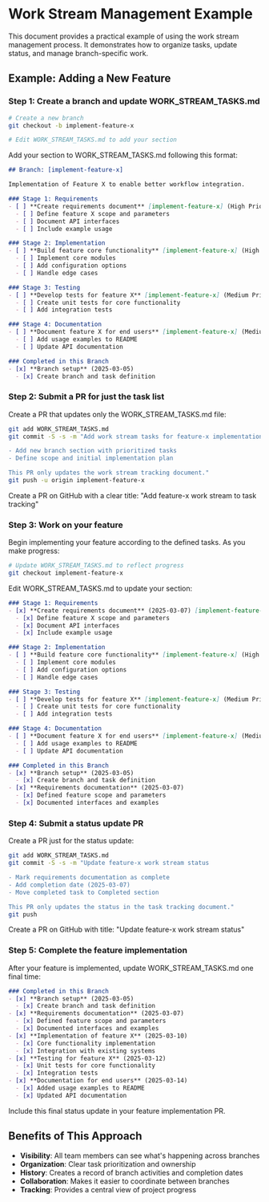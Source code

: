 # Work Stream Management Example

This document provides a practical example of using the work stream management process. It demonstrates how to organize tasks, update status, and manage branch-specific work.

## Example: Adding a New Feature

### Step 1: Create a branch and update WORK_STREAM_TASKS.md

```bash
# Create a new branch
git checkout -b implement-feature-x

# Edit WORK_STREAM_TASKS.md to add your section
```

Add your section to WORK_STREAM_TASKS.md following this format:

```markdown
## Branch: [implement-feature-x]

Implementation of Feature X to enable better workflow integration.

### Stage 1: Requirements
- [ ] **Create requirements document** [implement-feature-x] (High Priority)
  - [ ] Define feature X scope and parameters
  - [ ] Document API interfaces
  - [ ] Include example usage

### Stage 2: Implementation
- [ ] **Build feature core functionality** [implement-feature-x] (High Priority)
  - [ ] Implement core modules
  - [ ] Add configuration options
  - [ ] Handle edge cases

### Stage 3: Testing
- [ ] **Develop tests for feature X** [implement-feature-x] (Medium Priority)
  - [ ] Create unit tests for core functionality
  - [ ] Add integration tests

### Stage 4: Documentation
- [ ] **Document feature X for end users** [implement-feature-x] (Medium Priority)
  - [ ] Add usage examples to README
  - [ ] Update API documentation

### Completed in this Branch
- [x] **Branch setup** (2025-03-05)
  - [x] Create branch and task definition
```

### Step 2: Submit a PR for just the task list

Create a PR that updates only the WORK_STREAM_TASKS.md file:

```bash
git add WORK_STREAM_TASKS.md
git commit -S -s -m "Add work stream tasks for feature-x implementation

- Add new branch section with prioritized tasks
- Define scope and initial implementation plan

This PR only updates the work stream tracking document."
git push -u origin implement-feature-x
```

Create a PR on GitHub with a clear title: "Add feature-x work stream to task tracking"

### Step 3: Work on your feature

Begin implementing your feature according to the defined tasks. As you make progress:

```bash
# Update WORK_STREAM_TASKS.md to reflect progress
git checkout implement-feature-x
```

Edit WORK_STREAM_TASKS.md to update your section:

```markdown
### Stage 1: Requirements
- [x] **Create requirements document** (2025-03-07) [implement-feature-x]
  - [x] Define feature X scope and parameters
  - [x] Document API interfaces
  - [x] Include example usage

### Stage 2: Implementation
- [ ] **Build feature core functionality** [implement-feature-x] (High Priority)
  - [ ] Implement core modules
  - [ ] Add configuration options
  - [ ] Handle edge cases

### Stage 3: Testing
- [ ] **Develop tests for feature X** [implement-feature-x] (Medium Priority)
  - [ ] Create unit tests for core functionality
  - [ ] Add integration tests

### Stage 4: Documentation
- [ ] **Document feature X for end users** [implement-feature-x] (Medium Priority)
  - [ ] Add usage examples to README
  - [ ] Update API documentation

### Completed in this Branch
- [x] **Branch setup** (2025-03-05)
  - [x] Create branch and task definition
- [x] **Requirements documentation** (2025-03-07)
  - [x] Defined feature scope and parameters
  - [x] Documented interfaces and examples
```

### Step 4: Submit a status update PR

Create a PR just for the status update:

```bash
git add WORK_STREAM_TASKS.md
git commit -S -s -m "Update feature-x work stream status

- Mark requirements documentation as complete
- Add completion date (2025-03-07)
- Move completed task to Completed section

This PR only updates the status in the task tracking document."
git push
```

Create a PR on GitHub with title: "Update feature-x work stream status"

### Step 5: Complete the feature implementation

After your feature is implemented, update WORK_STREAM_TASKS.md one final time:

```markdown
### Completed in this Branch
- [x] **Branch setup** (2025-03-05)
  - [x] Create branch and task definition
- [x] **Requirements documentation** (2025-03-07)
  - [x] Defined feature scope and parameters
  - [x] Documented interfaces and examples
- [x] **Implementation of feature X** (2025-03-10)
  - [x] Core functionality implementation
  - [x] Integration with existing systems
- [x] **Testing for feature X** (2025-03-12)
  - [x] Unit tests for core functionality
  - [x] Integration tests
- [x] **Documentation for end users** (2025-03-14)
  - [x] Added usage examples to README
  - [x] Updated API documentation
```

Include this final status update in your feature implementation PR.

## Benefits of This Approach

- **Visibility**: All team members can see what's happening across branches
- **Organization**: Clear task prioritization and ownership
- **History**: Creates a record of branch activities and completion dates
- **Collaboration**: Makes it easier to coordinate between branches
- **Tracking**: Provides a central view of project progress